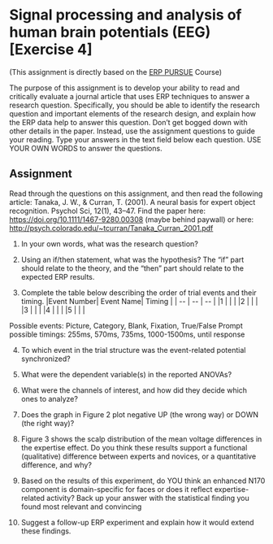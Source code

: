 

# Signal processing and analysis of human brain potentials (EEG) [Exercise 4]
(This assignment is directly based on the [ERP PURSUE](https://pursue.richmond.edu/) Course)

The purpose of this assignment is to develop your ability to read and critically evaluate a journal article that uses ERP techniques to answer a research question. Specifically, you should be able to identify the research question and important elements of the research design, and explain how the ERP data help to answer this question. Don’t get bogged down with other details in the paper. Instead, use the assignment questions to guide your reading.  Type your answers in the text field below each question.  USE YOUR OWN WORDS to answer the questions. 



## Assignment
Read through the questions on this assignment, and then read the following article:
Tanaka, J. W., & Curran, T. (2001). A neural basis for expert object recognition. Psychol Sci, 12(1), 43–47. Find the paper here: https://doi.org/10.1111/1467-9280.00308 (maybe behind paywall) or here: http://psych.colorado.edu/~tcurran/Tanaka_Curran_2001.pdf

1.	In your own words, what was the research question?
     

2.	Using an if/then statement, what was the hypothesis? The “if” part should relate to the theory, and the “then” part should relate to the expected ERP results.
     
3.	Complete the table below describing the order of trial events and their timing.
|Event Number|	Event Name|	Timing |
| -- | -- | -- |
|1 | | |
|2 | | |
|3 | | |
|4 | | |
|5 | | |

Possible events: Picture, Category, Blank, Fixation, True/False Prompt
possible timings: 255ms, 570ms, 735ms, 1000-1500ms, until response


4.	To which event in the trial structure was the event-related potential synchronized?
     

5.	What were the dependent variable(s) in the reported ANOVAs?
     

6.	What were the channels of interest, and how did they decide which ones to analyze?
     

7.	Does the graph in Figure 2 plot negative UP (the wrong way) or DOWN (the right way)?
     
8.	Figure 3 shows the scalp distribution of the mean voltage differences in the expertise effect.  Do you think these results support a functional (qualitative) difference between experts and novices, or a quantitative difference, and why?
     

9.	Based on the results of this experiment, do YOU think an enhanced N170 component is domain-specific for faces or does it reflect expertise-related activity? Back up your answer with the statistical finding you found most relevant and convincing
     

10.	Suggest a follow-up ERP experiment and explain how it would extend these findings.
     
